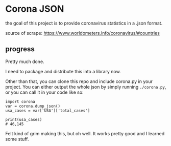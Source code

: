 # Corona JSON

the goal of this project is to provide coronavirus statistics in a .json format.

source of scrape: https://www.worldometers.info/coronavirus/#countries

## progress
Pretty much done.

I need to package and distribute this into a library now.

Other than that, you can clone this repo and include corona.py in your project.
You can either output the whole json by simply running `./corona.py`, or you 
can call it in your code like so:

    import corona
    var = corona.dump_json()
    usa_cases = var['USA']['total_cases']

    print(usa_cases)
    # 46,145

Felt kind of grim making this, but oh well. It works pretty good and I learned
some stuff.
